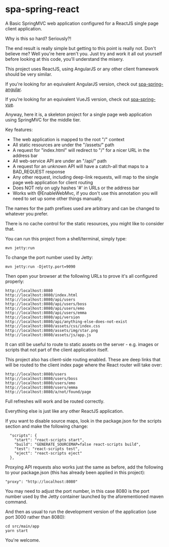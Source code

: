 # spa-spring-react
A Basic SpringMVC web application configured for a ReactJS single page client application.

Why is this so hard? Seriously?!

The end result is really simple but getting to this point is really not. Don't believe me? Well you're here
aren't you. Just try and work it all out yourself before looking at this code, you'll understand the misery.

This project uses ReactJS, using AngularJS or any other client framework should be very similar.

If you're looking for an equivalent AngularJS version, check out [spa-spring-angular](https://github.com/caprica/spa-spring-angular).

If you're looking for an equivalent VueJS version, check out [spa-spring-vue](https://github.com/caprica/spa-spring-vue).

Anyway, here it is, a skeleton project for a single page web application using SpringMVC for the middle tier.

Key features:

 * The web application is mapped to the root "/" context
 * All static resources are under the "/assets/" path
 * A request for "index.html" will redirect to "/" for a nicer URL in the address bar
 * All web-service API are under an "/api/" path
 * A request for an unknown API will have a catch-all that maps to a BAD_REQUEST response
 * Any other request, including deep-link requests, will map to the single page web application for client
   routing
 * Does NOT rely on ugly hashes '#' in URLs or the address bar 
 * Works with @EnableWebMvc, if you don't use this annotation you will need to set up some other things manually.

The names for the path prefixes used are arbitrary and can be changed to whatever you prefer.

There is no cache control for the static resources, you might like to consider that.

You can run this project from a shell/terminal, simply type:

```
mvn jetty:run
```

To change the port number used by Jetty:

```
mvn jetty:run -Djetty.port=9090
```

Then open your browser at the following URLs to prove it's all configured properly:

```
http://localhost:8080
http://localhost:8080/index.html
http://localhost:8080/api/users
http://localhost:8080/api/users/boss
http://localhost:8080/api/users/emo
http://localhost:8080/api/users/emma
http://localhost:8080/api/version
http://localhost:8080/api/anything-else-does-not-exist
http://localhost:8080/assets/css/index.css
http://localhost:8080/assets/img/star.png
http://localhost:8080/assets/js/app.js
```

It can still be useful to route to static assets on the server - e.g. images or scripts that not part of the client
application itself.

This project also has client-side routing enabled. These are deep links that will be routed to the client index
page where the React router will take over: 

```
http://localhost:8080/users
http://localhost:8080/users/boss
http://localhost:8080/users/emo
http://localhost:8080/users/emma
http://localhost:8080/a/not/found/page
```

Full refreshes will work and be routed correctly.

Everything else is just like any other ReactJS application.

If you want to disable source maps, look in the package.json for the scripts section and make the following
change:

```
  "scripts": {
    "start": "react-scripts start",
    "build": "GENERATE_SOURCEMAP=false react-scripts build",
    "test": "react-scripts test",
    "eject": "react-scripts eject"
  },
```

Proxying API requests also works just the same as before, add the following to your package.json (this has
already been applied in this project):

```
"proxy": "http://localhost:8080"
``` 

You may need to adjust the port number, in this case 8080 is the port number used by the Jetty container launched
by the aforementioned maven command.

And then as usual to run the development version of the application (use port 3000 rather than 8080):

```
cd src/main/app
yarn start
```
 
You're welcome.
